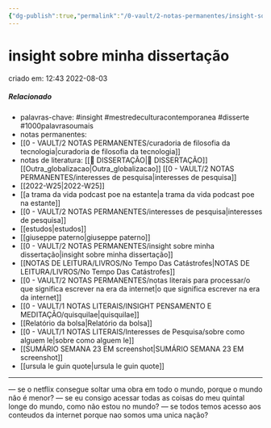 ```yaml
---
{"dg-publish":true,"permalink":"/0-vault/2-notas-permanentes/insight-sobre-minha-dissertacao/","tags":["permanente","insight","mestredeculturacontemporanea","disserte","1000palavrasoumais"],"dgHomeLink":true,"dgShowLocalGraph":true,"dgShowFileTree":true,"dgEnableSearch":true,"noteIcon":""}
---
```


# insight sobre minha dissertação
criado em: 12:43 2022-08-03

##### Relacionado
- palavras-chave: #insight #mestredeculturacontemporanea #disserte #1000palavrasoumais 
- notas permanentes: 
- [[0 - VAULT/2 NOTAS PERMANENTES/curadoria de filosofia da tecnologia\|curadoria de filosofia da tecnologia]]
- notas de literatura: [[📕 DISSERTAÇÃO\|📕 DISSERTAÇÃO]]
[[Outra_globalizacao\|Outra_globalizacao]]
[[0 - VAULT/2 NOTAS PERMANENTES/interesses de pesquisa\|interesses de pesquisa]]
- [[2022-W25\|2022-W25]]
- [[a trama da vida podcast poe na estante\|a trama da vida podcast poe na estante]]
- [[0 - VAULT/2 NOTAS PERMANENTES/interesses de pesquisa\|interesses de pesquisa]]
- [[estudos\|estudos]]
- [[giuseppe paterno\|giuseppe paterno]]
- [[0 - VAULT/2 NOTAS PERMANENTES/insight sobre minha dissertação\|insight sobre minha dissertação]]
- [[NOTAS DE LEITURA/LIVROS/No Tempo Das Catástrofes\|NOTAS DE LEITURA/LIVROS/No Tempo Das Catástrofes]]
- [[0 - VAULT/2 NOTAS PERMANENTES/notas literais para processar/o que significa escrever na era da internet\|o que significa escrever na era da internet]]
- [[0 - VAULT/1 NOTAS LITERAIS/INSIGHT PENSAMENTO E MEDITAÇÃO/quisquilae\|quisquilae]]
- [[Relatório da bolsa\|Relatório da bolsa]]
- [[0 - VAULT/1 NOTAS LITERAIS/Interesses de Pesquisa/sobre como alguem le\|sobre como alguem le]]
- [[SUMÁRIO SEMANA 23 EM screenshot\|SUMÁRIO SEMANA 23 EM screenshot]]
- [[ursula le guin quote\|ursula le guin quote]]



---

— se o netflix consegue soltar uma obra em todo o mundo, porque o mundo não é menor?
— se eu consigo acessar todas as coisas do meu quintal longe do mundo, como não estou no mundo?
— se todos temos acesso aos conteudos da internet porque nao somos uma unica nação?